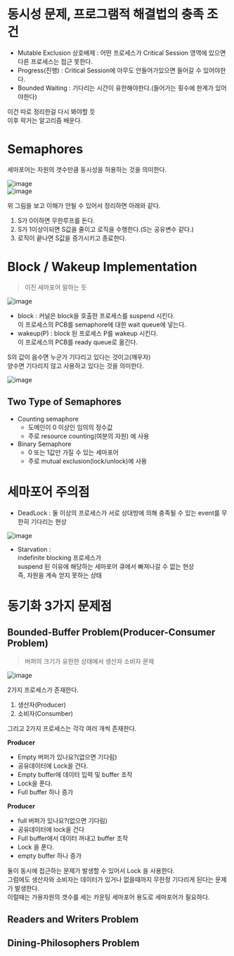 # 동시성 문제, 프로그램적 해결법의 충족 조건 

* Mutable Exclusion 상호배제 : 어떤 프로세스가 Critical Session 영역에 있으면 다른 프로세스는 접근 못한다.   
* Progress(진행) : Critical Session에 아무도 안들어가있으면 들어갈 수 있어야한다.  
* Bounded Waiting : 기다리는 시간이 유한해야한다.(들어가는 횟수에 한계가 있어야한다)   
  
이건 따로 정리한걸 다시 봐야할 듯     
이후 락거는 알고리즘 배운다. 

# Semaphores 
세마포어는 자원의 갯수만큼 동시성을 허용하는 것을 의미한다.    

![image](https://user-images.githubusercontent.com/50267433/141104590-0db5ff4e-090c-4ff0-b7cc-70b6d03f61cf.png)   
![image](https://user-images.githubusercontent.com/50267433/141104931-44a172e3-3c07-4add-988b-8263d95bc8bd.png)      
   
위 그림을 보고 이해가 안될 수 있어서 정리하면 아래와 같다.   

1. S가 0이하면 무한루프를 돈다.   
2. S가 1이상이되면 S값을 줄이고 로직을 수행한다.(S는 공유변수 같다.)   
3. 로직이 끝나면 S값을 증가시키고 종료한다.   

# Block / Wakeup Implementation  
> 이진 세마포어 말하는 듯 

![image](https://user-images.githubusercontent.com/50267433/141110439-66d8c3e5-ac23-4b5d-a4db-b2295623303c.png)   
    
* block : 커널은 block을 호출한 프로세스를 suspend 시킨다.     
    이 프로세스의 PCB를 semaphore에 대한 wait queue에 넣는다.    
* wakeup(P) : block 된 프로세스 P를 wakeup 시킨다.  
    이 프로세스의 PCB를 ready queue로 옮긴다.   
   
S의 값이 음수면 누군가 기다리고 있다는 것이고(깨우자)    
양수면 기다리지 않고 사용하고 있다는 것을 의미한다.       

![image](https://user-images.githubusercontent.com/50267433/141110806-68066475-e4ad-4a8d-a2e9-6d3e28b09c21.png)

## Two Type of Semaphores  
* Counting semaphore 
    * 도메인이 0 이상인 임의의 정수값 
    * 주로 resource counting(여분의 자원) 에 사용     
* Binary Semaphore 
    * 0 또는 1값만 가질 수 있는 세마포어 
    * 주로 mutual exclusion(lock/unlock)에 사용 

# 세마포어 주의점 
 
 * DeadLock : 둘 이상의 프로세스가 서로 상대방에 의해 충족될 수 있는 event를 무한히 기다리는 현상 

![image](https://user-images.githubusercontent.com/50267433/141111443-7b875a2f-94ca-4ec3-ab10-57774d55456a.png)
 
* Starvation :   
    indefinite blocking 프로세스가      
    suspend 된 이유에 해당하는 세마포어 큐에서 빠져나갈 수 없는 현상   
    즉, 자원을 계속 얻지 못하는 상태   

# 동기화 3가지 문제점 
## Bounded-Buffer Problem(Producer-Consumer Problem)  
> 버퍼의 크기가 유한한 상태에서 생산자 소비자 문제 

![image](https://user-images.githubusercontent.com/50267433/141114253-baf83313-dbcf-413f-be68-e74d28ab7368.png)  
   
2가지 프로세스가 존재한다.  
1. 생산자(Producer)  
2. 소비자(Consumber)  

그리고 2가지 프로세스는 각각 여러 개씩 존재한다.     

**Producer**   
* Empty 버퍼가 있나요?(없으면 기다림) 
* 공유데이터에 Lock을 건다.
* Empty buffer에 데이터 입력 및 buffer 조작  
* Lock을 푼다.
* Full buffer 하나 증가

**Producer**   
* full 버퍼가 있나요?(없으면 기다림) 
* 공유데이터에 lock을 건다
* Full buffer에서 데이터 꺼내고 buffer 조작 
* Lock 을 푼다.
* empty buffer 하나 증가 
   
둘이 동시에 접근하는 문제가 발생할 수 있어서 Lock 을 사용한다.     
그럼에도 생산자와 소비자는 데이터가 있거나 없을때까지 무한정 기다리게 된다는 문제가 발생한다.    
이럴때는 가용자원의 갯수를 세는 카운팅 세마포어 용도로 세마포어가 필요하다.    





## Readers and Writers Problem
## Dining-Philosophers Problem


    
